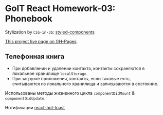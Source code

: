 # GoIT React Homework-03: Phonebook

Stylization by `CSS-in-JS`:
[styled-components](https://styled-components.com/docs/basics#coming-from-css)

[This project live page on GH-Pages](https://falconoff.github.io/goit-react-hw-03-phonebook/).

## Телефонная книга

- При добавлении и удалении контакта, контакты сохраняются в локальное хранилище
  `localStorage`.
- При загрузке приложения, контакты, если таковые есть, считываются из
  локального хранилища и записываются в состояние.

Использованы методы жизненного цикла `componentDidMount` & `componentDidUpdate`.

Нотификации [react-hot-toast](https://react-hot-toast.com/)
